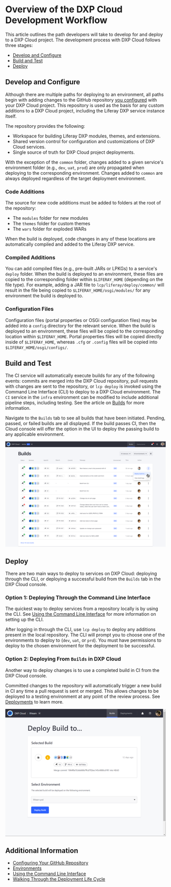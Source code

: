 # Overview of the DXP Cloud Development Workflow

This article outlines the path developers will take to develop for and deploy to a DXP Cloud project. The development process with DXP Cloud follows three stages:

* [Develop and Configure](#develop-and-configure)
* [Build and Test](#build-and-test)
* [Deploy](#deploy)

## Develop and Configure

Although there are multiple paths for deploying to an environment, all paths 
begin with adding changes to the GitHub repository 
[you configured](/docs/-/knowledge_base/dxp-cloud/configuring-your-github-repository) 
with your DXP Cloud project. This repository is used as the basis for any custom 
additions to a DXP Cloud project, including the Liferay DXP service instance 
itself. 

The repository provides the following:

* Workspace for building Liferay DXP modules, themes, and extensions. 
* Shared version control for configuration and customizations of DXP Cloud 
    services. 
* Single source of truth for DXP Cloud project deployments. 

With the exception of the `common` folder, changes added to a given service's 
environment folder (e.g., `dev`, `uat`, `prod`) are only propagated when 
deploying to the corresponding environment. Changes added to `common` are always 
deployed regardless of the target deployment environment. 

### Code Additions

The source for new code additions must be added to folders at the root of the
repository: 

* The `modules` folder for new modules
* The `themes` folder for custom themes
* The `wars` folder for exploded WARs 

When the build is deployed, code changes in any of these locations are 
automatically compiled and added to the Liferay DXP service. 

### Compiled Additions

You can add compiled files (e.g., pre-built JARs or LPKGs) to a service's 
`deploy` folder. When the build is deployed to an environment, these files are 
copied to the corresponding folder within `$LIFERAY_HOME` (depending on the file 
type). For example, adding a JAR file
to `lcp/liferay/deploy/common/` will result in the file being copied to
`$LIFERAY_HOME/osgi/modules/` for any environment the build is deployed to. 

### Configuration Files

Configuration files (portal properties or OSGi configuration files) may be added into a `config` directory for the relevant service. When the build is deployed to an environment, these files will be copied to the corresponding location within `$LIFERAY_HOME`. Portal properties files will be copied directly inside of `$LIFERAY_HOME`, whereas `.cfg` or `.config` files will be copied into `$LIFERAY_HOME/osgi/configs/`.

## Build and Test

The CI service will automatically execute builds for any of the following events: commits are merged into the DXP Cloud repository, pull requests with changes are sent to the repository, or `lcp deploy` is invoked using the Command Line Interface (CLI) to deploy to a DXP Cloud environment. The `CI` service in the `infra` environment can be modified to include additional pipeline steps, including testing. See the article on [Builds]() for more information.

Navigate to the `Builds` tab to see all builds that have been initiated. Pending, passed, or failed builds are all displayed. If the build passes CI, then the Cloud console will offer the option in the UI to deploy the passing build to any applicable environment.

![Reviewing Builds](./overview-of-the-dxp-cloud-development-workflow/02.png)

## Deploy

There are two main ways to deploy to services on DXP Cloud: deploying through the CLI, or deploying a successful build from the `Builds` tab in the DXP Cloud console.

### Option 1: Deploying Through the Command Line Interface

The quickest way to deploy services from a repository locally is by using the CLI. See [Using the Command Line Interface](../10-reference/03-command-line-tool.markdown) for more information on setting up the CLI.

After logging in through the CLI, use `lcp deploy` to deploy any additions present in the local repository. The CLI will prompt you to choose one of the environments to deploy to (`dev`, `uat`, or `prd`). You must have permissions to deploy to the chosen environment for the deployment to be successful.

### Option 2: Deploying From `Builds` in DXP Cloud

Another way to deploy changes is to use a completed build in CI from the DXP Cloud console.

Committed changes to the repository will automatically trigger a new build in CI any time a pull request is sent or merged. This allows changes to be deployed to a testing environment at any point of the review process. See [Deployments]() to learn more.

![Deploying to Prod](./overview-of-the-dxp-cloud-development-workflow/01.png)

## Additional Information

* [Configuring Your GitHub Repository]()
* [Environments](../05-build-and-deploy/02-environments.md)
* [Using the Command Line Interface](../10-reference/03-command-line-tool.markdown)
* [Walking Through the Deployment Life Cycle](./06-walking-through-the-development-life-cycle.md)
